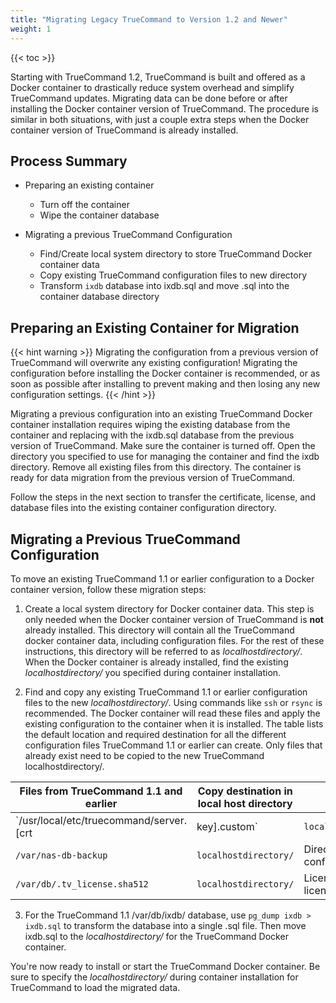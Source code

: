 ```yaml
---
title: "Migrating Legacy TrueCommand to Version 1.2 and Newer"
weight: 1
---
```


{{< toc >}}

Starting with TrueCommand 1.2, TrueCommand is built and offered as a Docker container to drastically reduce system overhead and simplify TrueCommand updates.
Migrating data can be done before or after installing the Docker container version of TrueCommand.
The procedure is similar in both situations, with just a couple extra steps when the Docker container version of TrueCommand is already installed.

## Process Summary

* Preparing an existing container
  * Turn off the container
  * Wipe the container database

* Migrating a previous TrueCommand Configuration
  * Find/Create local system directory to store TrueCommand Docker container data
  * Copy existing TrueCommand configuration files to new directory
  * Transform `ixdb` database into <file>ixdb.sql</file> and move <file>.sql</file> into the container database directory

## Preparing an Existing Container for Migration

{{< hint warning >}}
Migrating the configuration from a previous version of TrueCommand will overwrite any existing configuration! Migrating the configuration before installing the Docker container is recommended, or as soon as possible after installing to prevent making and then losing any new configuration settings.
{{< /hint >}}

Migrating a previous configuration into an existing TrueCommand Docker container installation requires wiping the existing database from the container and replacing with the <file>ixdb.sql</file> database from the previous version of TrueCommand.
Make sure the container is turned off.
Open the directory you specified to use for managing the container and find the <file>ixdb</file> directory.
Remove all existing files from this directory.
The container is ready for data migration from the previous version of TrueCommand.

Follow the steps in the next section to transfer the certificate, license, and database files into the existing container configuration directory.

## Migrating a Previous TrueCommand Configuration

To move an existing TrueCommand 1.1 or earlier configuration to a Docker container version, follow these migration steps:

1. Create a local system directory for Docker container data.
   This step is only needed when the Docker container version of TrueCommand is **not** already installed.
   This directory will contain all the TrueCommand docker container data, including configuration files.
   For the rest of these instructions, this directory will be referred to as *localhostdirectory/*.
   When the Docker container is already installed, find the existing *localhostdirectory/* you specified during container installation.

2. Find and copy any existing TrueCommand 1.1 or earlier configuration files to the new *localhostdirectory/*.
   Using commands like `ssh` or `rsync` is recommended.
   The Docker container will read these files and apply the existing configuration to the container when it is installed.
   The table lists the default location and required destination for all the different configuration files TrueCommand 1.1 or earlier can create.
   Only files that already exist need to be copied to the new TrueCommand <file>localhostdirectory/</file>.

| Files from TrueCommand 1.1 and earlier                 | Copy destination in local host directory   | Description                                                       |
|--------------------------------------------------------|--------------------------------------------|-------------------------------------------------------------------|
| `/usr/local/etc/truecommand/server.[crt | key].custom` | `localhostdirectory/truecommand/`          | Custom SSL certificate or key that was imported into TrueCommand. |
| `/var/nas-db-backup`                                   | `localhostdirectory/`                      | Directory tree of NAS configuration backups.                      |
| `/var/db/.tv_license.sha512`                           | `localhostdirectory/`                      | License and signature for the license.                            |

3. For the TrueCommand 1.1 <file>/var/db/ixdb/</file> database, use `pg_dump ixdb > ixdb.sql` to transform the database into a single <file>.sql</file> file.
   Then move <file>ixdb.sql</file> to the *localhostdirectory/* for the TrueCommand Docker container.

You're now ready to install or start the TrueCommand Docker container.
Be sure to specify the *localhostdirectory/* during container installation for TrueCommand to load the migrated data.
